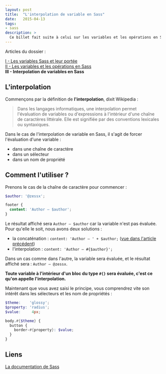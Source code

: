 ```yaml
---
layout: post
title:  "L'interpolation de variable en Sass"
date:   2015-04-13
tags:
- sass
description: >
  Ce billet fait suite à celui sur les variables et les opérations en Sass, et présente cette fois-ci l'interpolation de variable.
---
```


<aside><p>Articles du dossier :</p>
<p>
<a href="https://blog.smarchal.com/les-variables-sass">I - Les variables Sass et leur portée</a><br>
<a href="https://blog.smarchal.com/variables-et-operations-en-sass">II - Les variables et les opérations en Sass</a><br>
<strong>III - Interpolation de variables en Sass</strong>
</p></aside>

## L'interpolation

Commençons par la définition de **l'interpolation**, dixit Wikipedia :

> Dans les langages informatiques, une interpolation permet l'évaluation de variables ou d'expressions à l'intérieur d'une chaîne de caractères littérale. Elle est signifiée par des conventions lexicales ou syntaxiques.

Dans le cas de l'interpolation de variable en Sass, il s'agit de forcer l'évaluation d'une variable :

- dans une chaîne de caractère
- dans un sélecteur
- dans un nom de propriété

## Comment l'utiliser ?

Prenons le cas de la chaîne de caractère pour commencer :

```scss
$author: '@zessx';

footer {
  content: 'Author — $author';
}
```

Le résultat affiché sera `Author — $author` car la variable n'est pas évaluée. Pour qu'elle le soit, nous avons deux solutions :

- la concaténation : `content: 'Author — ' + $author;` ([vue dans l'article précédent](https://blog.smarchal.com/variables-et-operations-en-sass))
- l'interpolation : `content: 'Author — #{$author}';`

Dans un cas comme dans l'autre, la variable sera évaluée, et le résultat affiché sera : `Author — @zessx`.

**Toute variable à l'intérieur d'un bloc du type `#{}` sera évaluée, c'est ce qu'on appelle l'interpolation.**

Maintenant que vous avez saisi le principe, vous comprendrez vite son intérêt dans les sélecteurs et les nom de propriétés :

```scss
$theme:    'glossy';
$property: 'radius';
$value:     4px;

body.#{$theme} {
  button {
    border-#{property}: $value;
  }
}
```

## Liens
[La documentation de Sass](https://sass-lang.com/documentation/file.SASS_REFERENCE.html)
